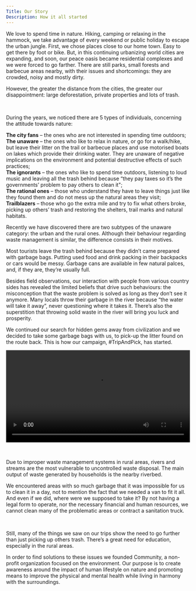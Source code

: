 ```yaml
---
Title: Our Story
Description: How it all started
---
```


We love to spend time in nature. Hiking, camping or relaxing in the hammock, we take advantage of every weekend or public holiday to escape the urban jungle. First, we chose places close to our home town. Easy to get there by foot or bike. But, in this continuing urbanizing world cities are expanding, and soon, our peace oasis became residential complexes and we were forced to go farther. There are still parks, small forests and barbecue areas nearby, with their issues and shortcomings: they are crowded, noisy and mostly dirty.

However, the greater the distance from the cities, the greater our disappointment: large deforestation, private properties and lots of trash.

<md-image src="https://community.poweredbydlot.com/wp-content/uploads/2020/07/Community-powered-by-DLOT-Private-proprety.jpg"></md-image>

<md-image src=https://community.poweredbydlot.com/wp-content/uploads/2020/07/Community-powered-by-DLOT-deforestation.jpg></md-image>

<md-image src=https://community.poweredbydlot.com/wp-content/uploads/2020/07/Community-powered-by-DLOT-Trash.jpg></md-image>

</br>

During the years, we noticed there are 5 types of individuals, concerning the attitude towards nature:

**The city fans** – the ones who are not interested in spending time outdoors;  
**The unaware** – the ones who like to relax in nature, or go for a walk/hike, but leave their litter on the trail or barbecue places and use motorised boats on lakes which provide their drinking water. They are unaware of negative implications on the environment and potential destructive effects of such practices;  
**The ignorants** – the ones who like to spend time outdoors, listening to loud music and leaving all the trash behind because “they pay taxes so it’s the governments’ problem to pay others to clean it";  
**The rational ones** – those who understand they have to leave things just like they found them and do not mess up the natural areas they visit;  
**Trailblazers** – those who go the extra mile and try to fix what others broke, picking up others’ trash and restoring the shelters, trail marks and natural habitats.  

Recently we have discovered there are two subtypes of the unaware category: the urban and the rural ones. Although their behaviour regarding waste management is similar, the difference consists in their motives.

Most tourists leave the trash behind because they didn’t came prepared with garbage bags. Putting used food and drink packing in their backpacks or cars would be messy. Garbage cans are available in few natural palces, and, if they are, they’re usually full.

Besides field observations, our interaction with people from various country sides has revealed the limited beliefs that drive such behaviours: the misconception that the waste problem is solved as long as they don’t see it anymore. Many locals throw their garbage in the river because “the water will take it away”, never questioning where it takes it. There’s also the superstition that throwing solid waste in the river will bring you luck and prosperity.

We continued our search for hidden gems away from civilization and we decided to take some garbage bags with us, to pick-up the litter found on the route back. This is how our campaign, #TripAndPick, has started.

<video controls width="100%" height="auto">
  <source
    src="https://poweredbydlot.com/wp-content/uploads/2020/07/VID_20191027_133137.mp4?_=1"
    type="video/mp4"
  />
</video>

</br>

<md-image src="https://community.poweredbydlot.com/wp-content/uploads/2020/07/Community-powered-by-DLOT-Trip-and-pick-scaled.jpg" ></md-image>

<md-image src="https://community.poweredbydlot.com/wp-content/uploads/2020/07/Community-powered-by-DLOT-Trip-and-pick-challenge-scaled.jpg"></md-image>

</br>

Due to improper waste management systems in rural areas, rivers and streams are the most vulnerable to uncontrolled waste disposal. The main output of waste generated by households is the nearby riverbed.

We encountered areas with so much garbage that it was impossible for us to clean it in a day, not to mention the fact that we needed a van to fit it all. And even if we did, where were we supposed to take it? By not having a legal form to operate, nor the necessary financial and human resources, we cannot clean many of the problematic areas or contract a sanitation truck.

<md-image src="https://poweredbydlot.com/wp-content/uploads/2020/07/Garbage-in-nature-Community-powered-by-DLOT.jpg"></md-image>

</br>

Still, many of the things we saw on our trips show the need to go further than just picking up others trash. There’s a great need for education, especially in the rural areas.

In order to find solutions to these issues we founded Community, a non-profit organization focused on the environment. Our purpose is to create awareness around the impact of human lifestyle on nature and promoting means to improve the physical and mental health while living in harmony with the surroundings.

<md-image src="https://poweredbydlot.com/wp-content/uploads/2020/07/Dog-picking-up-trash-Community-powered-by-DLOT-scaled.jpg"></md-image>